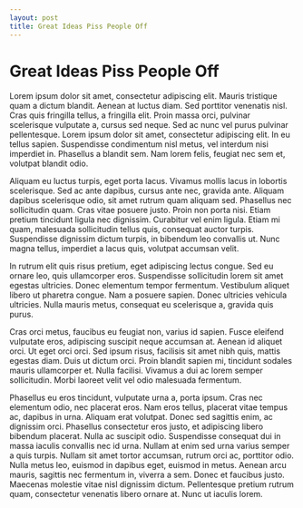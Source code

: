 ```yaml
---
layout: post
title: Great Ideas Piss People Off
---
```

# Great Ideas Piss People Off

Lorem ipsum dolor sit amet, consectetur adipiscing elit. Mauris tristique quam a dictum blandit. Aenean at luctus diam. Sed porttitor venenatis nisl. Cras quis fringilla tellus, a fringilla elit. Proin massa orci, pulvinar scelerisque vulputate a, cursus sed neque. Sed ac nunc vel purus pulvinar pellentesque. Lorem ipsum dolor sit amet, consectetur adipiscing elit. In eu tellus sapien. Suspendisse condimentum nisl metus, vel interdum nisi imperdiet in. Phasellus a blandit sem. Nam lorem felis, feugiat nec sem et, volutpat blandit odio.

Aliquam eu luctus turpis, eget porta lacus. Vivamus mollis lacus in lobortis scelerisque. Sed ac ante dapibus, cursus ante nec, gravida ante. Aliquam dapibus scelerisque odio, sit amet rutrum quam aliquam sed. Phasellus nec sollicitudin quam. Cras vitae posuere justo. Proin non porta nisi. Etiam pretium tincidunt ligula nec dignissim. Curabitur vel enim ligula. Etiam mi quam, malesuada sollicitudin tellus quis, consequat auctor turpis. Suspendisse dignissim dictum turpis, in bibendum leo convallis ut. Nunc magna tellus, imperdiet a lacus quis, volutpat accumsan velit.

In rutrum elit quis risus pretium, eget adipiscing lectus congue. Sed eu ornare leo, quis ullamcorper eros. Suspendisse sollicitudin lorem sit amet egestas ultricies. Donec elementum tempor fermentum. Vestibulum aliquet libero ut pharetra congue. Nam a posuere sapien. Donec ultricies vehicula ultricies. Nulla mauris metus, consequat eu scelerisque a, gravida quis purus.

Cras orci metus, faucibus eu feugiat non, varius id sapien. Fusce eleifend vulputate eros, adipiscing suscipit neque accumsan at. Aenean id aliquet orci. Ut eget orci orci. Sed ipsum risus, facilisis sit amet nibh quis, mattis egestas diam. Duis ut dictum orci. Proin blandit sapien mi, tincidunt sodales mauris ullamcorper et. Nulla facilisi. Vivamus a dui ac lorem semper sollicitudin. Morbi laoreet velit vel odio malesuada fermentum.

Phasellus eu eros tincidunt, vulputate urna a, porta ipsum. Cras nec elementum odio, nec placerat eros. Nam eros tellus, placerat vitae tempus ac, dapibus in urna. Aliquam erat volutpat. Donec sed sagittis enim, ac dignissim orci. Phasellus consectetur eros justo, et adipiscing libero bibendum placerat. Nulla ac suscipit odio. Suspendisse consequat dui in massa iaculis convallis nec id urna. Nullam at enim sed urna varius semper a quis turpis. Nullam sit amet tortor accumsan, rutrum orci ac, porttitor odio. Nulla metus leo, euismod in dapibus eget, euismod in metus. Aenean arcu mauris, sagittis nec fermentum in, viverra a sem. Donec et faucibus justo. Maecenas molestie vitae nisl dignissim dictum. Pellentesque pretium rutrum quam, consectetur venenatis libero ornare at. Nunc ut iaculis lorem.

